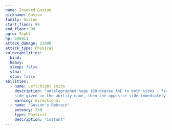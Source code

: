 ```yaml
---
name: Invoked Gusion
nickname: Gusion
family: Gusion
start_floor: 96
end_floor: 98
agro: Sight
hp: 596911
attack_damage: 21000
attack_type: Physical
vulnerabilities:
  bind: 
  heavy: 
  sleep: false
  slow: 
  stun: false
abilities:
  - name: Left/Right Smite
    description: "untelegraphed huge 180-degree AoE to both sides - first the
    side given in the ability name, then the opposite side immediately after"
    warning: directional
  - name: "Gusion's Embrace"
    potency: 150
    type: Physical
    description: "instant"
---
```

